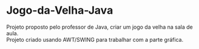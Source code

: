 Jogo-da-Velha-Java
==================

Projeto proposto pelo professor de Java, criar um jogo da velha na sala de aula. <br />
Projeto criado usando AWT/SWING para trabalhar com a parte gráfica.
